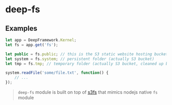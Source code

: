 deep-fs
======

Examples
--------

```javascript
let app = DeepFramework.Kernel;
let fs = app.get('fs');

let public = fs.public; // this is the S3 static website hosting bucket
let system = fs.system; // persistent folder (actually S3 bucket)
let tmp = fs.tmp; // temporary folder (actually S3 bucket, cleaned up by a process)

system.readFile('some/file.txt', function() {
    // ...
});
```

> `deep-fs` module is built on top of [s3fs](https://github.com/RiptideCloud/s3fs) that mimics nodejs native `fs` module